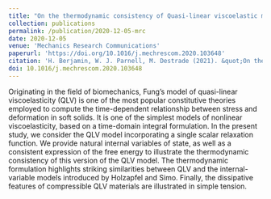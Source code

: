 ```yaml
---
title: "On the thermodynamic consistency of Quasi-linear viscoelastic models for soft solids"
collection: publications
permalink: /publication/2020-12-05-mrc
date: 2020-12-05
venue: 'Mechanics Research Communications'
paperurl: 'https://doi.org/10.1016/j.mechrescom.2020.103648'
citation: 'H. Berjamin, W. J. Parnell, M. Destrade (2021). &quot;On the thermodynamic consistency of Quasi-linear viscoelastic models for soft solids&quot; <i>Mechanics Research Communications</i> 111, 103648.'
doi: 10.1016/j.mechrescom.2020.103648
---
```


Originating in the field of biomechanics, Fung’s model of quasi-linear viscoelasticity (QLV) is one of the most popular constitutive theories employed to compute the time-dependent relationship between stress and deformation in soft solids. It is one of the simplest models of nonlinear viscoelasticity, based on a time-domain integral formulation. In the present study, we consider the QLV model incorporating a single scalar relaxation function. We provide natural internal variables of state, as well as a consistent expression of the free energy to illustrate the thermodynamic consistency of this version of the QLV model. The thermodynamic formulation highlights striking similarities between QLV and the internal-variable models introduced by Holzapfel and Simo. Finally, the dissipative features of compressible QLV materials are illustrated in simple tension.